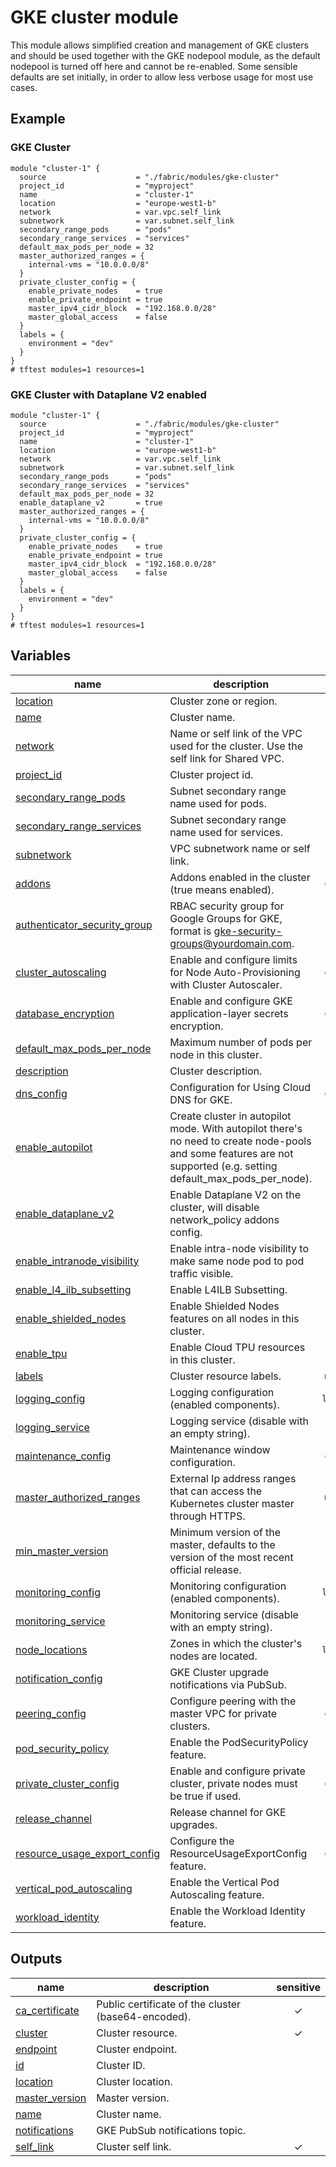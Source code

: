 # GKE cluster module

This module allows simplified creation and management of GKE clusters and should be used together with the GKE nodepool module, as the default nodepool is turned off here and cannot be re-enabled. Some sensible defaults are set initially, in order to allow less verbose usage for most use cases.

## Example

### GKE Cluster

```hcl
module "cluster-1" {
  source                    = "./fabric/modules/gke-cluster"
  project_id                = "myproject"
  name                      = "cluster-1"
  location                  = "europe-west1-b"
  network                   = var.vpc.self_link
  subnetwork                = var.subnet.self_link
  secondary_range_pods      = "pods"
  secondary_range_services  = "services"
  default_max_pods_per_node = 32
  master_authorized_ranges = {
    internal-vms = "10.0.0.0/8"
  }
  private_cluster_config = {
    enable_private_nodes    = true
    enable_private_endpoint = true
    master_ipv4_cidr_block  = "192.168.0.0/28"
    master_global_access    = false
  }
  labels = {
    environment = "dev"
  }
}
# tftest modules=1 resources=1
```

### GKE Cluster with Dataplane V2 enabled

```hcl
module "cluster-1" {
  source                    = "./fabric/modules/gke-cluster"
  project_id                = "myproject"
  name                      = "cluster-1"
  location                  = "europe-west1-b"
  network                   = var.vpc.self_link
  subnetwork                = var.subnet.self_link
  secondary_range_pods      = "pods"
  secondary_range_services  = "services"
  default_max_pods_per_node = 32
  enable_dataplane_v2       = true
  master_authorized_ranges = {
    internal-vms = "10.0.0.0/8"
  }
  private_cluster_config = {
    enable_private_nodes    = true
    enable_private_endpoint = true
    master_ipv4_cidr_block  = "192.168.0.0/28"
    master_global_access    = false
  }
  labels = {
    environment = "dev"
  }
}
# tftest modules=1 resources=1
```
<!-- BEGIN TFDOC -->

## Variables

| name | description | type | required | default |
|---|---|:---:|:---:|:---:|
| [location](variables.tf#L155) | Cluster zone or region. | <code>string</code> | ✓ |  |
| [name](variables.tf#L222) | Cluster name. | <code>string</code> | ✓ |  |
| [network](variables.tf#L227) | Name or self link of the VPC used for the cluster. Use the self link for Shared VPC. | <code>string</code> | ✓ |  |
| [project_id](variables.tf#L271) | Cluster project id. | <code>string</code> | ✓ |  |
| [secondary_range_pods](variables.tf#L294) | Subnet secondary range name used for pods. | <code>string</code> | ✓ |  |
| [secondary_range_services](variables.tf#L299) | Subnet secondary range name used for services. | <code>string</code> | ✓ |  |
| [subnetwork](variables.tf#L304) | VPC subnetwork name or self link. | <code>string</code> | ✓ |  |
| [addons](variables.tf#L17) | Addons enabled in the cluster (true means enabled). | <code title="object&#40;&#123;&#10;  cloudrun_config            &#61; bool&#10;  dns_cache_config           &#61; bool&#10;  horizontal_pod_autoscaling &#61; bool&#10;  http_load_balancing        &#61; bool&#10;  istio_config &#61; object&#40;&#123;&#10;    enabled &#61; bool&#10;    tls     &#61; bool&#10;  &#125;&#41;&#10;  network_policy_config                 &#61; bool&#10;  gce_persistent_disk_csi_driver_config &#61; bool&#10;  gcp_filestore_csi_driver_config       &#61; bool&#10;  config_connector_config               &#61; bool&#10;  kalm_config                           &#61; bool&#10;  gke_backup_agent_config               &#61; bool&#10;&#125;&#41;">object&#40;&#123;&#8230;&#125;&#41;</code> |  | <code title="&#123;&#10;  cloudrun_config            &#61; false&#10;  dns_cache_config           &#61; false&#10;  horizontal_pod_autoscaling &#61; true&#10;  http_load_balancing        &#61; true&#10;  istio_config &#61; &#123;&#10;    enabled &#61; false&#10;    tls     &#61; false&#10;  &#125;&#10;  network_policy_config                 &#61; false&#10;  gce_persistent_disk_csi_driver_config &#61; false&#10;  gcp_filestore_csi_driver_config       &#61; false&#10;  config_connector_config               &#61; false&#10;  kalm_config                           &#61; false&#10;  gke_backup_agent_config               &#61; false&#10;&#125;">&#123;&#8230;&#125;</code> |
| [authenticator_security_group](variables.tf#L53) | RBAC security group for Google Groups for GKE, format is gke-security-groups@yourdomain.com. | <code>string</code> |  | <code>null</code> |
| [cluster_autoscaling](variables.tf#L59) | Enable and configure limits for Node Auto-Provisioning with Cluster Autoscaler. | <code title="object&#40;&#123;&#10;  enabled    &#61; bool&#10;  cpu_min    &#61; number&#10;  cpu_max    &#61; number&#10;  memory_min &#61; number&#10;  memory_max &#61; number&#10;&#125;&#41;">object&#40;&#123;&#8230;&#125;&#41;</code> |  | <code title="&#123;&#10;  enabled    &#61; false&#10;  cpu_min    &#61; 0&#10;  cpu_max    &#61; 0&#10;  memory_min &#61; 0&#10;  memory_max &#61; 0&#10;&#125;">&#123;&#8230;&#125;</code> |
| [database_encryption](variables.tf#L77) | Enable and configure GKE application-layer secrets encryption. | <code title="object&#40;&#123;&#10;  enabled  &#61; bool&#10;  state    &#61; string&#10;  key_name &#61; string&#10;&#125;&#41;">object&#40;&#123;&#8230;&#125;&#41;</code> |  | <code title="&#123;&#10;  enabled  &#61; false&#10;  state    &#61; &#34;DECRYPTED&#34;&#10;  key_name &#61; null&#10;&#125;">&#123;&#8230;&#125;</code> |
| [default_max_pods_per_node](variables.tf#L91) | Maximum number of pods per node in this cluster. | <code>number</code> |  | <code>110</code> |
| [description](variables.tf#L97) | Cluster description. | <code>string</code> |  | <code>null</code> |
| [dns_config](variables.tf#L103) | Configuration for Using Cloud DNS for GKE. | <code title="object&#40;&#123;&#10;  cluster_dns        &#61; string&#10;  cluster_dns_scope  &#61; string&#10;  cluster_dns_domain &#61; string&#10;&#125;&#41;">object&#40;&#123;&#8230;&#125;&#41;</code> |  | <code>null</code> |
| [enable_autopilot](variables.tf#L113) | Create cluster in autopilot mode. With autopilot there's no need to create node-pools and some features are not supported (e.g. setting default_max_pods_per_node). | <code>bool</code> |  | <code>false</code> |
| [enable_dataplane_v2](variables.tf#L119) | Enable Dataplane V2 on the cluster, will disable network_policy addons config. | <code>bool</code> |  | <code>false</code> |
| [enable_intranode_visibility](variables.tf#L125) | Enable intra-node visibility to make same node pod to pod traffic visible. | <code>bool</code> |  | <code>null</code> |
| [enable_l4_ilb_subsetting](variables.tf#L131) | Enable L4ILB Subsetting. | <code>bool</code> |  | <code>null</code> |
| [enable_shielded_nodes](variables.tf#L137) | Enable Shielded Nodes features on all nodes in this cluster. | <code>bool</code> |  | <code>null</code> |
| [enable_tpu](variables.tf#L143) | Enable Cloud TPU resources in this cluster. | <code>bool</code> |  | <code>null</code> |
| [labels](variables.tf#L149) | Cluster resource labels. | <code>map&#40;string&#41;</code> |  | <code>null</code> |
| [logging_config](variables.tf#L160) | Logging configuration (enabled components). | <code>list&#40;string&#41;</code> |  | <code>null</code> |
| [logging_service](variables.tf#L166) | Logging service (disable with an empty string). | <code>string</code> |  | <code>&#34;logging.googleapis.com&#47;kubernetes&#34;</code> |
| [maintenance_config](variables.tf#L172) | Maintenance window configuration. | <code title="object&#40;&#123;&#10;  daily_maintenance_window &#61; object&#40;&#123;&#10;    start_time &#61; string&#10;  &#125;&#41;&#10;  recurring_window &#61; object&#40;&#123;&#10;    start_time &#61; string&#10;    end_time   &#61; string&#10;    recurrence &#61; string&#10;  &#125;&#41;&#10;  maintenance_exclusion &#61; list&#40;object&#40;&#123;&#10;    exclusion_name &#61; string&#10;    start_time     &#61; string&#10;    end_time       &#61; string&#10;  &#125;&#41;&#41;&#10;&#125;&#41;">object&#40;&#123;&#8230;&#125;&#41;</code> |  | <code title="&#123;&#10;  daily_maintenance_window &#61; &#123;&#10;    start_time &#61; &#34;03:00&#34;&#10;  &#125;&#10;  recurring_window      &#61; null&#10;  maintenance_exclusion &#61; &#91;&#93;&#10;&#125;">&#123;&#8230;&#125;</code> |
| [master_authorized_ranges](variables.tf#L198) | External Ip address ranges that can access the Kubernetes cluster master through HTTPS. | <code>map&#40;string&#41;</code> |  | <code>&#123;&#125;</code> |
| [min_master_version](variables.tf#L204) | Minimum version of the master, defaults to the version of the most recent official release. | <code>string</code> |  | <code>null</code> |
| [monitoring_config](variables.tf#L210) | Monitoring configuration (enabled components). | <code>list&#40;string&#41;</code> |  | <code>null</code> |
| [monitoring_service](variables.tf#L216) | Monitoring service (disable with an empty string). | <code>string</code> |  | <code>&#34;monitoring.googleapis.com&#47;kubernetes&#34;</code> |
| [node_locations](variables.tf#L232) | Zones in which the cluster's nodes are located. | <code>list&#40;string&#41;</code> |  | <code>&#91;&#93;</code> |
| [notification_config](variables.tf#L238) | GKE Cluster upgrade notifications via PubSub. | <code>bool</code> |  | <code>false</code> |
| [peering_config](variables.tf#L244) | Configure peering with the master VPC for private clusters. | <code title="object&#40;&#123;&#10;  export_routes &#61; bool&#10;  import_routes &#61; bool&#10;  project_id    &#61; string&#10;&#125;&#41;">object&#40;&#123;&#8230;&#125;&#41;</code> |  | <code>null</code> |
| [pod_security_policy](variables.tf#L254) | Enable the PodSecurityPolicy feature. | <code>bool</code> |  | <code>null</code> |
| [private_cluster_config](variables.tf#L260) | Enable and configure private cluster, private nodes must be true if used. | <code title="object&#40;&#123;&#10;  enable_private_nodes    &#61; bool&#10;  enable_private_endpoint &#61; bool&#10;  master_ipv4_cidr_block  &#61; string&#10;  master_global_access    &#61; bool&#10;&#125;&#41;">object&#40;&#123;&#8230;&#125;&#41;</code> |  | <code>null</code> |
| [release_channel](variables.tf#L276) | Release channel for GKE upgrades. | <code>string</code> |  | <code>null</code> |
| [resource_usage_export_config](variables.tf#L282) | Configure the ResourceUsageExportConfig feature. | <code title="object&#40;&#123;&#10;  enabled &#61; bool&#10;  dataset &#61; string&#10;&#125;&#41;">object&#40;&#123;&#8230;&#125;&#41;</code> |  | <code title="&#123;&#10;  enabled &#61; null&#10;  dataset &#61; null&#10;&#125;">&#123;&#8230;&#125;</code> |
| [vertical_pod_autoscaling](variables.tf#L309) | Enable the Vertical Pod Autoscaling feature. | <code>bool</code> |  | <code>null</code> |
| [workload_identity](variables.tf#L315) | Enable the Workload Identity feature. | <code>bool</code> |  | <code>true</code> |

## Outputs

| name | description | sensitive |
|---|---|:---:|
| [ca_certificate](outputs.tf#L17) | Public certificate of the cluster (base64-encoded). | ✓ |
| [cluster](outputs.tf#L23) | Cluster resource. | ✓ |
| [endpoint](outputs.tf#L29) | Cluster endpoint. |  |
| [id](outputs.tf#L34) | Cluster ID. |  |
| [location](outputs.tf#L39) | Cluster location. |  |
| [master_version](outputs.tf#L44) | Master version. |  |
| [name](outputs.tf#L49) | Cluster name. |  |
| [notifications](outputs.tf#L54) | GKE PubSub notifications topic. |  |
| [self_link](outputs.tf#L59) | Cluster self link. | ✓ |

<!-- END TFDOC -->
